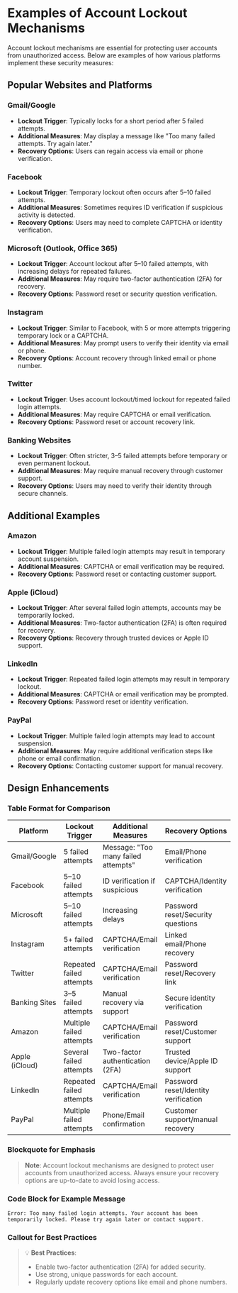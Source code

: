 # Examples of Account Lockout Mechanisms

Account lockout mechanisms are essential for protecting user accounts from unauthorized access. Below are examples of how various platforms implement these security measures:

## Popular Websites and Platforms

### Gmail/Google
- **Lockout Trigger**: Typically locks for a short period after 5 failed attempts.
- **Additional Measures**: May display a message like "Too many failed attempts. Try again later."
- **Recovery Options**: Users can regain access via email or phone verification.

### Facebook
- **Lockout Trigger**: Temporary lockout often occurs after 5–10 failed attempts.
- **Additional Measures**: Sometimes requires ID verification if suspicious activity is detected.
- **Recovery Options**: Users may need to complete CAPTCHA or identity verification.

### Microsoft (Outlook, Office 365)
- **Lockout Trigger**: Account lockout after 5–10 failed attempts, with increasing delays for repeated failures.
- **Additional Measures**: May require two-factor authentication (2FA) for recovery.
- **Recovery Options**: Password reset or security question verification.

### Instagram
- **Lockout Trigger**: Similar to Facebook, with 5 or more attempts triggering temporary lock or a CAPTCHA.
- **Additional Measures**: May prompt users to verify their identity via email or phone.
- **Recovery Options**: Account recovery through linked email or phone number.

### Twitter
- **Lockout Trigger**: Uses account lockout/timed lockout for repeated failed login attempts.
- **Additional Measures**: May require CAPTCHA or email verification.
- **Recovery Options**: Password reset or account recovery link.

### Banking Websites
- **Lockout Trigger**: Often stricter, 3–5 failed attempts before temporary or even permanent lockout.
- **Additional Measures**: May require manual recovery through customer support.
- **Recovery Options**: Users may need to verify their identity through secure channels.

## Additional Examples

### Amazon
- **Lockout Trigger**: Multiple failed login attempts may result in temporary account suspension.
- **Additional Measures**: CAPTCHA or email verification may be required.
- **Recovery Options**: Password reset or contacting customer support.

### Apple (iCloud)
- **Lockout Trigger**: After several failed login attempts, accounts may be temporarily locked.
- **Additional Measures**: Two-factor authentication (2FA) is often required for recovery.
- **Recovery Options**: Recovery through trusted devices or Apple ID support.

### LinkedIn
- **Lockout Trigger**: Repeated failed login attempts may result in temporary lockout.
- **Additional Measures**: CAPTCHA or email verification may be prompted.
- **Recovery Options**: Password reset or identity verification.

### PayPal
- **Lockout Trigger**: Multiple failed login attempts may lead to account suspension.
- **Additional Measures**: May require additional verification steps like phone or email confirmation.
- **Recovery Options**: Contacting customer support for manual recovery.

## Design Enhancements

### Table Format for Comparison

| Platform       | Lockout Trigger                  | Additional Measures                | Recovery Options                  |
|----------------|----------------------------------|------------------------------------|-----------------------------------|
| Gmail/Google   | 5 failed attempts               | Message: "Too many failed attempts"| Email/Phone verification          |
| Facebook       | 5–10 failed attempts            | ID verification if suspicious      | CAPTCHA/Identity verification     |
| Microsoft      | 5–10 failed attempts            | Increasing delays                  | Password reset/Security questions |
| Instagram      | 5+ failed attempts              | CAPTCHA/Email verification         | Linked email/Phone recovery       |
| Twitter        | Repeated failed attempts        | CAPTCHA/Email verification         | Password reset/Recovery link      |
| Banking Sites  | 3–5 failed attempts             | Manual recovery via support        | Secure identity verification      |
| Amazon         | Multiple failed attempts        | CAPTCHA/Email verification         | Password reset/Customer support   |
| Apple (iCloud) | Several failed attempts         | Two-factor authentication (2FA)    | Trusted device/Apple ID support   |
| LinkedIn       | Repeated failed attempts        | CAPTCHA/Email verification         | Password reset/Identity verification |
| PayPal         | Multiple failed attempts        | Phone/Email confirmation           | Customer support/manual recovery  |

### Blockquote for Emphasis
> **Note**: Account lockout mechanisms are designed to protect user accounts from unauthorized access. Always ensure your recovery options are up-to-date to avoid losing access.

### Code Block for Example Message
```plaintext
Error: Too many failed login attempts. Your account has been temporarily locked. Please try again later or contact support.
```

### Callout for Best Practices
> 💡 **Best Practices**: 
> - Enable two-factor authentication (2FA) for added security.
> - Use strong, unique passwords for each account.
> - Regularly update recovery options like email and phone numbers.
